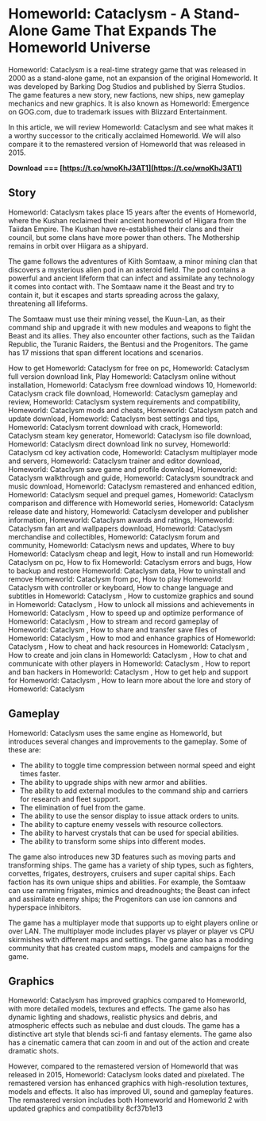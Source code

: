 # Homeworld: Cataclysm - A Stand-Alone Game That Expands The Homeworld Universe
 
Homeworld: Cataclysm is a real-time strategy game that was released in 2000 as a stand-alone game, not an expansion of the original Homeworld. It was developed by Barking Dog Studios and published by Sierra Studios. The game features a new story, new factions, new ships, new gameplay mechanics and new graphics. It is also known as Homeworld: Emergence on GOG.com, due to trademark issues with Blizzard Entertainment.
 
In this article, we will review Homeworld: Cataclysm and see what makes it a worthy successor to the critically acclaimed Homeworld. We will also compare it to the remastered version of Homeworld that was released in 2015.
 
**Download === [https://t.co/wnoKhJ3AT1](https://t.co/wnoKhJ3AT1)**


 
## Story
 
Homeworld: Cataclysm takes place 15 years after the events of Homeworld, where the Kushan reclaimed their ancient homeworld of Hiigara from the Taiidan Empire. The Kushan have re-established their clans and their council, but some clans have more power than others. The Mothership remains in orbit over Hiigara as a shipyard.
 
The game follows the adventures of Kiith Somtaaw, a minor mining clan that discovers a mysterious alien pod in an asteroid field. The pod contains a powerful and ancient lifeform that can infect and assimilate any technology it comes into contact with. The Somtaaw name it the Beast and try to contain it, but it escapes and starts spreading across the galaxy, threatening all lifeforms.
 
The Somtaaw must use their mining vessel, the Kuun-Lan, as their command ship and upgrade it with new modules and weapons to fight the Beast and its allies. They also encounter other factions, such as the Taiidan Republic, the Turanic Raiders, the Bentusi and the Progenitors. The game has 17 missions that span different locations and scenarios.
 
How to get Homeworld: Cataclysm for free on pc,  Homeworld: Cataclysm full version download link,  Play Homeworld: Cataclysm online without installation,  Homeworld: Cataclysm free download windows 10,  Homeworld: Cataclysm crack file download,  Homeworld: Cataclysm gameplay and review,  Homeworld: Cataclysm system requirements and compatibility,  Homeworld: Cataclysm mods and cheats,  Homeworld: Cataclysm patch and update download,  Homeworld: Cataclysm best settings and tips,  Homeworld: Cataclysm torrent download with crack,  Homeworld: Cataclysm steam key generator,  Homeworld: Cataclysm iso file download,  Homeworld: Cataclysm direct download link no survey,  Homeworld: Cataclysm cd key activation code,  Homeworld: Cataclysm multiplayer mode and servers,  Homeworld: Cataclysm trainer and editor download,  Homeworld: Cataclysm save game and profile download,  Homeworld: Cataclysm walkthrough and guide,  Homeworld: Cataclysm soundtrack and music download,  Homeworld: Cataclysm remastered and enhanced edition,  Homeworld: Cataclysm sequel and prequel games,  Homeworld: Cataclysm comparison and difference with Homeworld series,  Homeworld: Cataclysm release date and history,  Homeworld: Cataclysm developer and publisher information,  Homeworld: Cataclysm awards and ratings,  Homeworld: Cataclysm fan art and wallpapers download,  Homeworld: Cataclysm merchandise and collectibles,  Homeworld: Cataclysm forum and community,  Homeworld: Cataclysm news and updates,  Where to buy Homeworld: Cataclysm cheap and legit,  How to install and run Homeworld: Cataclysm on pc,  How to fix Homeworld: Cataclysm errors and bugs,  How to backup and restore Homeworld: Cataclysm data,  How to uninstall and remove Homeworld: Cataclysm from pc,  How to play Homeworld: Cataclysm with controller or keyboard,  How to change language and subtitles in Homeworld: Cataclysm ,  How to customize graphics and sound in Homeworld: Cataclysm ,  How to unlock all missions and achievements in Homeworld: Cataclysm ,  How to speed up and optimize performance of Homeworld: Cataclysm ,  How to stream and record gameplay of Homeworld: Cataclysm ,  How to share and transfer save files of Homeworld: Cataclysm ,  How to mod and enhance graphics of Homeworld: Cataclysm ,  How to cheat and hack resources in Homeworld: Cataclysm ,  How to create and join clans in Homeworld: Cataclysm ,  How to chat and communicate with other players in Homeworld: Cataclysm ,  How to report and ban hackers in Homeworld: Cataclysm ,  How to get help and support for Homeworld: Cataclysm ,  How to learn more about the lore and story of Homeworld: Cataclysm
 
## Gameplay
 
Homeworld: Cataclysm uses the same engine as Homeworld, but introduces several changes and improvements to the gameplay. Some of these are:
 
- The ability to toggle time compression between normal speed and eight times faster.
- The ability to upgrade ships with new armor and abilities.
- The ability to add external modules to the command ship and carriers for research and fleet support.
- The elimination of fuel from the game.
- The ability to use the sensor display to issue attack orders to units.
- The ability to capture enemy vessels with resource collectors.
- The ability to harvest crystals that can be used for special abilities.
- The ability to transform some ships into different modes.

The game also introduces new 3D features such as moving parts and transforming ships. The game has a variety of ship types, such as fighters, corvettes, frigates, destroyers, cruisers and super capital ships. Each faction has its own unique ships and abilities. For example, the Somtaaw can use ramming frigates, mimics and dreadnoughts; the Beast can infect and assimilate enemy ships; the Progenitors can use ion cannons and hyperspace inhibitors.
 
The game has a multiplayer mode that supports up to eight players online or over LAN. The multiplayer mode includes player vs player or player vs CPU skirmishes with different maps and settings. The game also has a modding community that has created custom maps, models and campaigns for the game.
 
## Graphics
 
Homeworld: Cataclysm has improved graphics compared to Homeworld, with more detailed models, textures and effects. The game also has dynamic lighting and shadows, realistic physics and debris, and atmospheric effects such as nebulae and dust clouds. The game has a distinctive art style that blends sci-fi and fantasy elements. The game also has a cinematic camera that can zoom in and out of the action and create dramatic shots.
 
However, compared to the remastered version of Homeworld that was released in 2015, Homeworld: Cataclysm looks dated and pixelated. The remastered version has enhanced graphics with high-resolution textures, models and effects. It also has improved UI, sound and gameplay features. The remastered version includes both Homeworld and Homeworld 2 with updated graphics and compatibility
 8cf37b1e13
 
